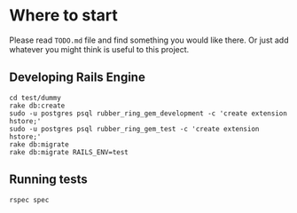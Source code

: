 # Where to start

Please read `TODO.md` file and find something you would like there. Or just add whatever you might think is useful to this project.

## Developing Rails Engine

    cd test/dummy
    rake db:create
    sudo -u postgres psql rubber_ring_gem_development -c 'create extension hstore;'
    sudo -u postgres psql rubber_ring_gem_test -c 'create extension hstore;'
    rake db:migrate
    rake db:migrate RAILS_ENV=test

## Running tests

    rspec spec